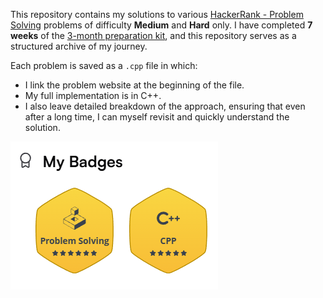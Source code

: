 This repository contains my solutions to various [HackerRank - Problem Solving](https://www.hackerrank.com/domains/algorithms?badge_type=problem-solving) problems of difficulty **Medium** and **Hard** only. I have completed **7 weeks** of the [3-month preparation kit](https://www.hackerrank.com/interview/preparation-kits/three-month-preparation-kit/three-month-week-one/challenges), and this repository serves as a structured archive of my journey.


Each problem is saved as a `.cpp` file in which:
- I link the problem website at the beginning of the file.
- My full implementation is in C++.
- I also leave detailed breakdown of the approach, ensuring that even after a long time, I can myself revisit and quickly understand the solution.


[![My badges](./badge.png)](https://www.hackerrank.com/profile/Do_Khang)
